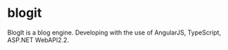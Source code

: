 # blogit
BlogIt is a blog engine. Developing with the use of AngularJS, TypeScript, ASP.NET WebAPI2.2.
